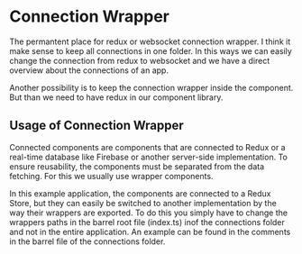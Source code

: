 # Connection Wrapper

The permantent place for redux or websocket connection wrapper. I think it make sense to keep all connections in one folder. In this ways we can easily change the connection from redux to websocket and we have a direct overview about the connections of an app.

Another possibility is to keep the connection wrapper inside the component. But than we need to have redux in our component library.

## Usage of Connection Wrapper

Connected components are components that are connected to Redux or a real-time database like Firebase or another server-side implementation. To ensure reusability, the components must be separated from the data fetching. For this we usually use wrapper components.

In this example application, the components are connected to a Redux Store, but they can easily be switched to another implementation by the way their wrappers are exported. To do this you simply have to change the wrappers paths in the barrel root file (index.ts) inof the connections folder and not in the entire application. An example can be found in the comments in the barrel file of the connections folder.
